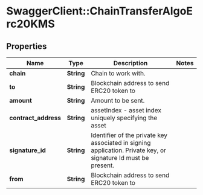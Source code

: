 # SwaggerClient::ChainTransferAlgoErc20KMS

## Properties
Name | Type | Description | Notes
------------ | ------------- | ------------- | -------------
**chain** | **String** | Chain to work with. | 
**to** | **String** | Blockchain address to send ERC20 token to | 
**amount** | **String** | Amount to be sent. | 
**contract_address** | **String** | assetIndex - asset index uniquely specifying the asset | 
**signature_id** | **String** | Identifier of the private key associated in signing application. Private key, or signature Id must be present. | 
**from** | **String** | Blockchain address to send ERC20 token to | 

